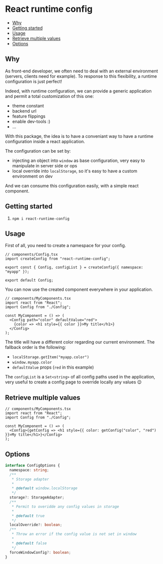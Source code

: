 # React runtime config

<!-- START doctoc generated TOC please keep comment here to allow auto update -->
<!-- DON'T EDIT THIS SECTION, INSTEAD RE-RUN doctoc TO UPDATE -->

- [Why](#why)
- [Getting started](#getting-started)
- [Usage](#usage)
- [Retrieve multiple values](#retrieve-multiple-values)
- [Options](#options)

<!-- END doctoc generated TOC please keep comment here to allow auto update -->

## Why

As front-end developer, we often need to deal with an external environment (servers, clients need for example).
To response to this flexibility, a runtime configuration is just perfect!

Indeed, with runtime configuration, we can provide a generic application and permit a total customization of this one:

- theme constant
- backend url
- feature flippings
- enable dev-tools :)
- …

With this package, the idea is to have a conveniant way to have a runtime configuration inside a react application.

The configuration can be set by:

- injecting an object into `window` as base configuration, very easy to manipulate in server side or ops
- local override into `localStorage`, so it's easy to have a custom environment on dev

And we can consume this configuration easily, with a simple react component.

## Getting started

1. `npm i react-runtime-config`

## Usage

First of all, you need to create a namespace for your config.

```tsx
// components/Config.tsx
import createConfig from "react-runtime-config";

export const { Config, configList } = createConfig({ namespace: "myapp" });

export default Config;
```

You can now use the created component everywhere in your application.

```tsx
// components/MyComponents.tsx
import react from "React";
import Config from "./Config";

const MyComponent = () => (
  <Config path="color" defaultValue="red">
    {color => <h1 style={{ color }}>My title</h1>}
  </Config>
);
```

The title will have a different color regarding our current environment.
The fallback order is the following:

- `localStorage.getItem("myapp.color")`
- `window.myapp.color`
- `defaultValue` props (`red` in this example)

The `configList` is a `Set<string>` of all config paths used in the application, very useful to create a config page to override locally any values :wink:

## Retrieve multiple values

```tsx
// components/MyComponents.tsx
import react from "React";
import Config from "./Config";

const MyComponent = () => (
  <Config>{getConfig => <h1 style={{ color: getConfig("color", "red") }}>My title</h1>}</Config>
);
```

## Options

```ts
interface ConfigOptions {
  namespace: string;
  /**
   * Storage adapter
   *
   * @default window.localStorage
   */
  storage?: StorageAdapter;
  /**
   * Permit to overidde any config values in storage
   *
   * @default true
   */
  localOverride?: boolean;
  /**
   * Throw an error if the config value is not set in window
   *
   * @default false
   */
  forceWindowConfig?: boolean;
}
```
